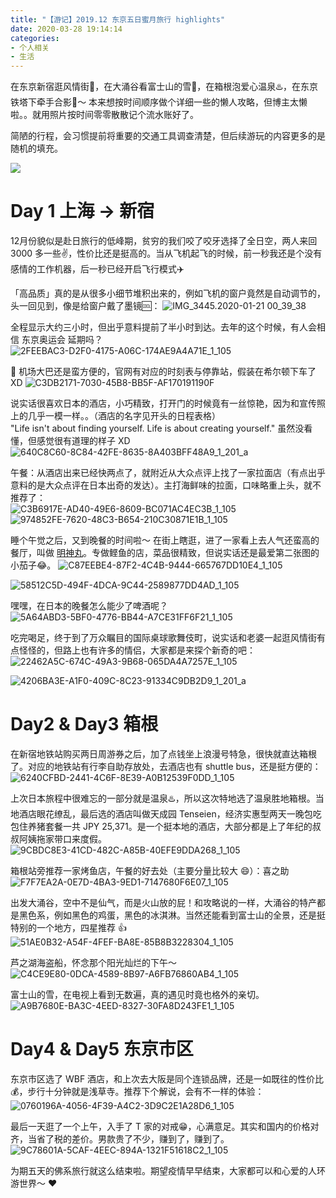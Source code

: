 ```yaml
---
title: "【游记】2019.12 东京五日蜜月旅行 highlights"
date: 2020-03-28 19:14:14
categories:
- 个人相关
- 生活
---
```



在东京新宿逛风情街🔞，在大涌谷看富士山的雪🗻，在箱根泡爱心温泉♨️，在东京铁塔下牵手合影🗼～ 本来想按时间顺序做个详细一些的懒人攻略，但博主太懒啦。。就用照片按时间零零散散记个流水账好了。

简陋的行程，会习惯提前将重要的交通工具调查清楚，但后续游玩的内容更多的是随机的填充。

<!--more-->

![](/images/blog/200104_japan_travel/15795379929367.jpg)


# Day 1 上海 -> 新宿
12月份貌似是赴日旅行的低峰期，贫穷的我们咬了咬牙选择了全日空，两人来回 3000 多一些✌️，性价比还是挺高的。当从飞机起飞的时候，前一秒我还是个没有感情的工作机器，后一秒已经开启飞行模式✈️    

「高品质」真的是从很多小细节堆积出来的，例如飞机的窗户竟然是自动调节的，头一回见到，像是给窗户戴了墨镜🆒：
![IMG_3445.2020-01-21 00_39_38](/images/blog/200104_japan_travel/IMG_3445.2020-01-21%2000_39_38.gif)

全程显示大约三小时，但出乎意料提前了半小时到达。去年的这个时候，有人会相信 东京奥运会 延期吗？   
![2FEEBAC3-D2F0-4175-A06C-174AE9A4A71E_1_105](/images/blog/200104_japan_travel/2FEEBAC3-D2F0-4175-A06C-174AE9A4A71E_1_105_c.jpeg)


🚌 机场大巴还是蛮方便的，官网有对应的时刻表与停靠站，假装在希尔顿下车了 XD
![C3DB2171-7030-45B8-BB5F-AF170191190F](/images/blog/200104_japan_travel/C3DB2171-7030-45B8-BB5F-AF170191190F.png)

说实话很喜欢日本的酒店，小巧精致，打开门的时候竟有一丝惊艳，因为和宣传照上的几乎一模一样。。（酒店的名字见开头的日程表格）    
"Life isn't about finding yourself. Life is about creating yourself." 虽然没看懂，但感觉很有道理的样子 XD
![640C8C60-8C84-42FE-8635-8A403BFF48A9_1_201_a](/images/blog/200104_japan_travel/640C8C60-8C84-42FE-8635-8A403BFF48A9_1_201_a.jpeg)

午餐：从酒店出来已经快两点了，就附近从大众点评上找了一家拉面店（有点出乎意料的是大众点评在日本出奇的发达）。主打海鲜味的拉面，口味略重上头，就不推荐了：   
![C3B6917E-AD40-49E6-8609-BC071AC4EC3B_1_105](/images/blog/200104_japan_travel/C3B6917E-AD40-49E6-8609-BC071AC4EC3B_1_105_c.jpeg)
![974852FE-7620-48C3-B654-210C30871E1B_1_105](/images/blog/200104_japan_travel/974852FE-7620-48C3-B654-210C30871E1B_1_105_c.jpeg)

睡个午觉之后，又到晚餐的时间啦～ 在街上瞎逛，进了一家看上去人气还蛮高的餐厅，叫做 [明神丸](http://www.dianping.com/shop/90621851)。专做鲣鱼的店，菜品很精致，但说实话还是最爱第二张图的小茄子😂。
![C87EEBE4-87F2-4C4B-9444-665767DD10E4_1_105](/images/blog/200104_japan_travel/C87EEBE4-87F2-4C4B-9444-665767DD10E4_1_105_c.jpeg)

![58512C5D-494F-4DCA-9C44-2589877DD4AD_1_105](/images/blog/200104_japan_travel/58512C5D-494F-4DCA-9C44-2589877DD4AD_1_105_c.jpeg)

嘿嘿，在日本的晚餐怎么能少了啤酒呢？
![5A64ABD3-5BF0-4776-BB44-A7CE31FF6F21_1_105](/images/blog/200104_japan_travel/5A64ABD3-5BF0-4776-BB44-A7CE31FF6F21_1_105_c.jpeg)

吃完喝足，终于到了万众瞩目的国际桌球歌舞伎町，说实话和老婆一起逛风情街有点怪怪的，但路上也有许多的情侣，大家都是来探个新奇的吧：
![22462A5C-674C-49A3-9B68-065DA4A7257E_1_105](/images/blog/200104_japan_travel/22462A5C-674C-49A3-9B68-065DA4A7257E_1_105_c.jpeg)

![4206BA3E-A1F0-409C-8C23-91334C9DB2D9_1_201_a](/images/blog/200104_japan_travel/4206BA3E-A1F0-409C-8C23-91334C9DB2D9_1_201_a.jpeg)


# Day2 & Day3 箱根
在新宿地铁站购买两日周游券之后，加了点钱坐上浪漫号特急，很快就直达箱根了。对应的地铁站有行李自助存放处，去酒店也有 shuttle bus，还是挺方便的：
![6240CFBD-2441-4C6F-8E39-A0B12539F0DD_1_105](/images/blog/200104_japan_travel/6240CFBD-2441-4C6F-8E39-A0B12539F0DD_1_105_c.jpeg)


上次日本旅程中很难忘的一部分就是温泉♨️，所以这次特地选了温泉胜地箱根。当地酒店眼花缭乱，最后选的酒店叫做天成园 Tenseien，经济实惠型两天一晚包吃包住养猪套餐一共 JPY 25,371。是一个挺本地的酒店，大部分都是上了年纪的叔叔阿姨拖家带口来度假。
![9CBDC8E3-41CD-482C-A85B-40EFE9DDA268_1_105](/images/blog/200104_japan_travel/9CBDC8E3-41CD-482C-A85B-40EFE9DDA268_1_105_c.jpeg)  

箱根站旁推荐一家烤鱼店，午餐的好去处（主要分量比较大 😄）：喜之助   
![F7F7EA2A-0E7D-4BA3-9ED1-7147680F6E07_1_105](/images/blog/200104_japan_travel/F7F7EA2A-0E7D-4BA3-9ED1-7147680F6E07_1_105_c.jpeg)

出发大涌谷，空中不是仙气，而是火山放的屁！和攻略说的一样，大涌谷的特产都是黑色系，例如黑色的鸡蛋，黑色的冰淇淋。当然还能看到富士山的全景，还是挺特别的一个地方，四星推荐 👍
![51AE0B32-A54F-4FEF-BA8E-85B8B3228304_1_105](/images/blog/200104_japan_travel/51AE0B32-A54F-4FEF-BA8E-85B8B3228304_1_105_c.jpeg)

芦之湖海盗船，怀念那个阳光灿烂的下午～   
![C4CE9E80-0DCA-4589-8B97-A6FB76860AB4_1_105](/images/blog/200104_japan_travel/C4CE9E80-0DCA-4589-8B97-A6FB76860AB4_1_105_c.jpeg)

富士山的雪，在电视上看到无数遍，真的遇见时竟也格外的亲切。
![A9B7680E-BA3C-4EED-8327-30FA8D243FE1_1_105](/images/blog/200104_japan_travel/A9B7680E-BA3C-4EED-8327-30FA8D243FE1_1_105_c.jpeg)

# Day4 & Day5 东京市区

东京市区选了 WBF 酒店，和上次去大阪是同个连锁品牌，还是一如既往的性价比💰，步行十分钟就是浅草寺。推荐下个解说，会有不一样的体验：   
![0760196A-4056-4F39-A4C2-3D9C2E1A28D6_1_105](/images/blog/200104_japan_travel/0760196A-4056-4F39-A4C2-3D9C2E1A28D6_1_105_c.jpeg)


最后一天逛了一个上午，入手了 T 家的对戒😁，心满意足。其实和国内的价格对齐，当省了税的差价。男款贵了不少，赚到了，赚到了。
![9C78601A-5CAF-4EEC-894A-1321F51618C2_1_105](/images/blog/200104_japan_travel/9C78601A-5CAF-4EEC-894A-1321F51618C2_1_105_c.jpeg)


为期五天的佛系旅行就这么结束啦。期望疫情早早结束，大家都可以和心爱的人环游世界～ ❤️   

